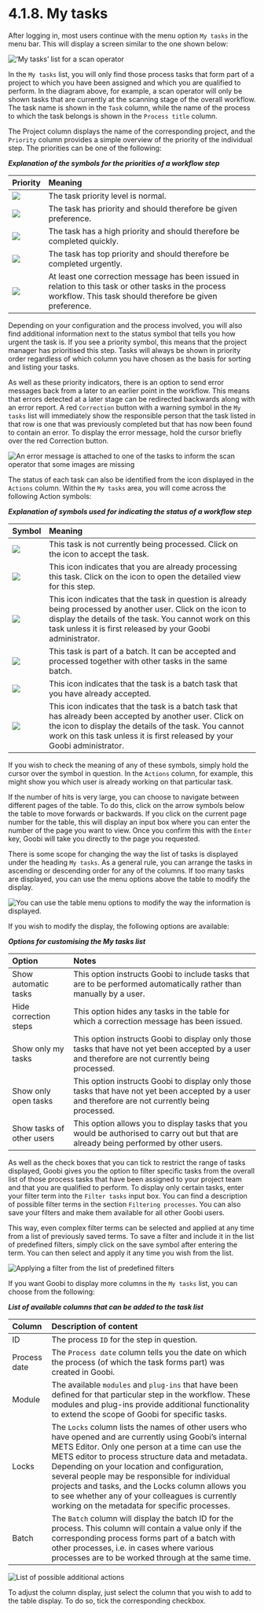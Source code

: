 # 4.1.8.  My tasks

After logging in, most users continue with the menu option `My tasks` in the menu bar. This will display a screen similar to the one shown below:

![&#x2018;My tasks&#x2019; list for a scan operator](../../.gitbook/assets/11e.png)

In the `My tasks` list, you will only find those process tasks that form part of a project to which you have been assigned and which you are qualified to perform. In the diagram above, for example, a scan operator will only be shown tasks that are currently at the scanning stage of the overall workflow. The task name is shown in the `Task` column, while the name of the process to which the task belongs is shown in the `Process title` column.

The Project column displays the name of the corresponding project, and the `Priority` column provides a simple overview of the priority of the individual step. The priorities can be one of the following:

_**Explanation of the symbols for the priorities of a workflow step**_

| **Priority** | **Meaning** |
| :--- | :--- |
| ![](../../.gitbook/assets/prio_standard.png) | The task priority level is normal. |
| ![](../../.gitbook/assets/prio_1e.png) | The task has priority and should therefore be given preference. |
| ![](../../.gitbook/assets/prio_2e.png) | The task has a high priority and should therefore be completed quickly. |
| ![](../../.gitbook/assets/prio_3e.png) | The task has top priority and should therefore be completed urgently. |
| ![](../../.gitbook/assets/prio_correction.png) | At least one correction message has been issued in relation to this task or other tasks in the process workflow. This task should therefore be given preference. |

Depending on your configuration and the process involved, you will also find additional information next to the status symbol that tells you how urgent the task is. If you see a priority symbol, this means that the project manager has prioritised this step. Tasks will always be shown in priority order regardless of which column you have chosen as the basis for sorting and listing your tasks.

As well as these priority indicators, there is an option to send error messages back from a later to an earlier point in the workflow. This means that errors detected at a later stage can be redirected backwards along with an error report. A red `Correction` button with a warning symbol in the `My tasks` list will immediately show the responsible person that the task listed in that row is one that was previously completed but that has now been found to contain an error. To display the error message, hold the cursor briefly over the red Correction button.

![An error message is attached to one of the tasks to inform the scan operator that some images are missing](../../.gitbook/assets/12e.png)

The status of each task can also be identified from the icon displayed in the `Actions` column. Within the `My tasks` area, you will come across the following Action symbols:

_**Explanation of symbols used for indicating the status of a workflow step**_

| **Symbol** | **Meaning** |
| :--- | :--- |
| ![](../../.gitbook/assets/taske.png) | This task is not currently being processed. Click on the icon to accept the task. |
| ![](../../.gitbook/assets/taskd.png) | This icon indicates that you are already processing this task. Click on the icon to open the detailed view for this step. |
| ![](../../.gitbook/assets/taskb.png) | This icon indicates that the task in question is already being processed by another user. Click on the icon to display the details of the task. You cannot work on this task unless it is first released by your Goobi administrator. |
| ![](../../.gitbook/assets/taska.png) | This task is part of a batch. It can be accepted and processed together with other tasks in the same batch. |
| ![](../../.gitbook/assets/taskc.png) | This icon indicates that the task is a batch task that you have already accepted. |
| ![](../../.gitbook/assets/taskf.png) | This icon indicates that the task is a batch task that has already been accepted by another user. Click on the icon to display the details of the task. You cannot work on this task unless it is first released by your Goobi administrator. |

If you wish to check the meaning of any of these symbols, simply hold the cursor over the symbol in question. In the `Actions` column, for example, this might show you which user is already working on that particular task.

If the number of hits is very large, you can choose to navigate between different pages of the table. To do this, click on the arrow symbols below the table to move forwards or backwards. If you click on the current page number for the table, this will display an input box where you can enter the number of the page you want to view. Once you confirm this with the `Enter` key, Goobi will take you directly to the page you requested.

There is some scope for changing the way the list of tasks is displayed under the heading `My tasks`. As a general rule, you can arrange the tasks in ascending or descending order for any of the columns. If too many tasks are displayed, you can use the menu options above the table to modify the display.

![You can use the table menu options to modify the way the information is displayed.](../../.gitbook/assets/13e.png)

If you wish to modify the display, the following options are available:

_**Options for customising the My tasks list**_

| **Option** | **Notes** |
| :--- | :--- |
| Show automatic tasks | This option instructs Goobi to include tasks that are to be performed automatically rather than manually by a user. |
| Hide correction steps | This option hides any tasks in the table for which a correction message has been issued. |
| Show only my tasks | This option instructs Goobi to display only those tasks that have not yet been accepted by a user and therefore are not currently being processed. |
| Show only open tasks | This option instructs Goobi to display only those tasks that have not yet been accepted by a user and therefore are not currently being processed. |
| Show tasks of other users | This option allows you to display tasks that you would be authorised to carry out but that are already being performed by other users. |

As well as the check boxes that you can tick to restrict the range of tasks displayed, Goobi gives you the option to filter specific tasks from the overall list of those process tasks that have been assigned to your project team and that you are qualified to perform. To display only certain tasks, enter your filter term into the `Filter tasks` input box. You can find a description of possible filter terms in the section `Filtering processes`. You can also save your filters and make them available for all other Goobi users.

This way, even complex filter terms can be selected and applied at any time from a list of previously saved terms. To save a filter and include it in the list of predefined filters, simply click on the save symbol after entering the term. You can then select and apply it any time you wish from the list.

![Applying a filter from the list of predefined filters](../../.gitbook/assets/14e.png)

If you want Goobi to display more columns in the `My tasks` list, you can choose from the following:

_**List of available columns that can be added to the task list**_

| **Column** | **Description of content** |
| :--- | :--- |
| ID | The process `ID` for the step in question. |
| Process date | The `Process date` column tells you the date on which the process \(of which the task forms part\) was created in Goobi. |
| Module | The available `modules` and `plug-ins` that have been defined for that particular step in the workflow. These modules and plug-ins provide additional functionality to extend the scope of Goobi for specific tasks. |
| Locks | The `Locks` column lists the names of other users who have opened and are currently using Goobi’s internal METS Editor. Only one person at a time can use the METS editor to process structure data and metadata. Depending on your location and configuration, several people may be responsible for individual projects and tasks, and the Locks column allows you to see whether any of your colleagues is currently working on the metadata for specific processes. |
| Batch | The `Batch` column will display the batch ID for the process. This column will contain a value only if the corresponding process forms part of a batch with other processes, i.e. in cases where various processes are to be worked through at the same time. |

![List of possible additional actions](../../.gitbook/assets/15e.png)

To adjust the column display, just select the column that you wish to add to the table display. To do so, tick the corresponding checkbox.

